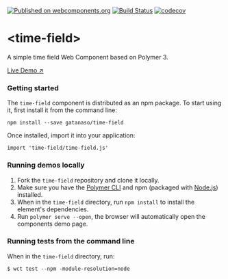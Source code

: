 [![Published on webcomponents.org](https://img.shields.io/badge/webcomponents.org-published-blue.svg)](https://www.webcomponents.org/element/time-field)
[![Build Status](https://travis-ci.org/gatanaso/time-field.svg?branch=master)](https://travis-ci.org/gatanaso/time-field)
[![codecov](https://codecov.io/gh/gatanaso/time-field/branch/master/graph/badge.svg)](https://codecov.io/gh/gatanaso/time-field)

# \<time-field\>

A simple time field Web Component based on Polymer 3.

[Live Demo ↗](https://time-field.firebaseapp.com/demo/)

### Getting started
The `time-field` component is distributed as an npm package.
To start using it, first install it from the command line:
```
npm install --save gatanaso/time-field
```
Once installed, import it into your application:
```
import 'time-field/time-field.js'
```

### Running demos locally

1. Fork the `time-field` repository and clone it locally.
1. Make sure you have the [Polymer CLI](https://www.npmjs.com/package/polymer-cli) and npm (packaged with [Node.js](https://nodejs.org)) installed.
1. When in the `time-field` directory, run `npm install` to install the element's dependencies.
1. Run `polymer serve --open`, the browser will automatically open the components demo page.

### Running tests from the command line

When in the `time-field` directory, run:

```
$ wct test --npm -module-resolution=node
```
